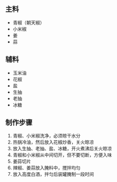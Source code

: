 ## 主料
* 青椒（朝天椒）
* 小米椒
* 姜
* 蒜

## 辅料
* 玉米油
* 花椒
* 盐
* 生抽
* 老抽
* 冰糖

## 制作步骤
1. 青椒、小米椒洗净，必须晾干水分
2. 热锅冷油，然后放入花椒炒香，关火晾凉
3. 放入生抽、老抽、盐、冰糖，开火煮沸后关火晾凉
4. 青椒和小米椒从中间切开，但不要切断，方便入味
5. 姜蒜切片
6. 辣椒、姜蒜放入腌料中，搅拌均匀
7. 放入高度白酒，拌匀后装罐腌制一段时间
